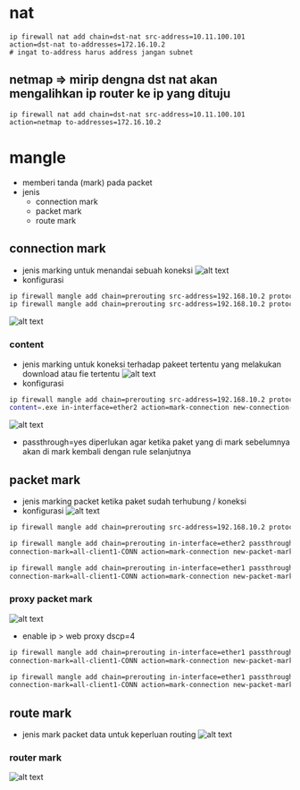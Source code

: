 # nat
```
ip firewall nat add chain=dst-nat src-address=10.11.100.101 action=dst-nat to-addresses=172.16.10.2
# ingat to-address harus address jangan subnet
```

## netmap => mirip dengna dst nat akan mengalihkan ip router ke ip yang dituju
```
ip firewall nat add chain=dst-nat src-address=10.11.100.101 action=netmap to-addresses=172.16.10.2
```

# mangle
- memberi tanda (mark) pada packet
- jenis
    - connection mark
    - packet mark
    - route mark

## connection mark
- jenis marking untuk menandai sebuah koneksi
![alt text](image-20.png)
- konfigurasi
```sh
ip firewall mangle add chain=prerouting src-address=192.168.10.2 protocol=tcp dst-port=80 in-interface=ether2 action=mark-connection new-connection-mark=client1-HTTP_CONN  
ip firewall mangle add chain=prerouting src-address=192.168.10.2 protocol=tcp in-interface=ether2 action=mark-connection new-connection-mark=client1-CONN
```
![alt text](image-21.png)

### content
- jenis marking untuk koneksi terhadap pakeet tertentu yang melakukan download atau fie tertentu
![alt text](image-22.png)
- konfigurasi
```sh
ip firewall mangle add chain=prerouting src-address=192.168.10.2 protocol=tcp dst-port=80 /
content=.exe in-interface=ether2 action=mark-connection new-connection-mark=client1-HTTP_exe_CONN passthrough=yes
```
![alt text](image-23.png)
- passthrough=yes diperlukan agar ketika paket yang di mark sebelumnya akan di mark kembali dengan rule selanjutnya

## packet mark
- jenis marking packet ketika paket sudah terhubung / koneksi
- konfigurasi
![alt text](image-24.png)
```bash
ip firewall mangle add chain=prerouting src-address=192.168.10.2 protocol=tcp in-interface=ether2 action=mark-connection new-connection-mark=all-client1-CONN passthrought=yes # passthrought yes agar ketika packet sudah di mark dapat di mark lagi

ip firewall mangle add chain=prerouting in-interface=ether2 passthrough=no/ # no karena agar packet tidak di mark lagi
connection-mark=all-client1-CONN action=mark-connection new-packet-mark=all-client_upload-CONN

ip firewall mangle add chain=prerouting in-interface=ether1 passthrough=no/ # ether 1 karena kalau download paket yang masuk berasal dari ether 1
connection-mark=all-client1-CONN action=mark-connection new-packet-mark=all-client_download-CONN
```

### proxy packet mark
![alt text](image-25.png)
- enable ip > web proxy dscp=4
```sh
ip firewall mangle add chain=prerouting in-interface=ether1 passthrough=no
connection-mark=all-client1-CONN action=mark-connection new-packet-mark=all-client_hit_download-CONN dscp=4

ip firewall mangle add chain=prerouting in-interface=ether1 passthrough=no
connection-mark=all-client1-CONN action=mark-connection new-packet-mark=all-client_miss_download-CONN dscp=4
```

## route mark
- jenis mark packet data untuk keperluan routing
![alt text](image-26.png)

### router mark

![alt text](image-27.png)